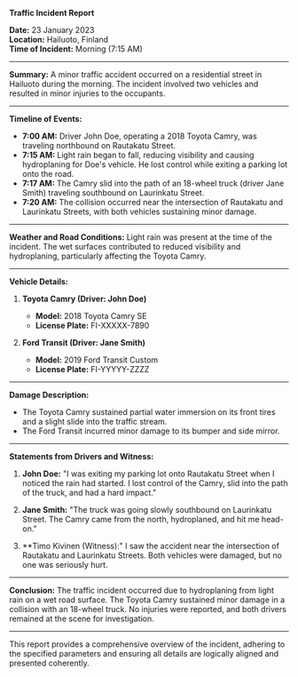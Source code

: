 

**Traffic Incident Report**

**Date:** 23 January 2023  
**Location:** Hailuoto, Finland  
**Time of Incident:** Morning (7:15 AM)

---

**Summary:**
A minor traffic accident occurred on a residential street in Hailuoto during the morning. The incident involved two vehicles and resulted in minor injuries to the occupants.

---

**Timeline of Events:**

- **7:00 AM:** Driver John Doe, operating a 2018 Toyota Camry, was traveling northbound on Rautakatu Street.
- **7:15 AM:** Light rain began to fall, reducing visibility and causing hydroplaning for Doe's vehicle. He lost control while exiting a parking lot onto the road.
- **7:17 AM:** The Camry slid into the path of an 18-wheel truck (driver Jane Smith) traveling southbound on Laurinkatu Street.
- **7:20 AM:** The collision occurred near the intersection of Rautakatu and Laurinkatu Streets, with both vehicles sustaining minor damage.

---

**Weather and Road Conditions:**
Light rain was present at the time of the incident. The wet surfaces contributed to reduced visibility and hydroplaning, particularly affecting the Toyota Camry.

---

**Vehicle Details:**

1. **Toyota Camry (Driver: John Doe)**
   - **Model:** 2018 Toyota Camry SE
   - **License Plate:** FI-XXXXX-7890

2. **Ford Transit (Driver: Jane Smith)**
   - **Model:** 2019 Ford Transit Custom
   - **License Plate:** FI-YYYYY-ZZZZ

---

**Damage Description:**

- The Toyota Camry sustained partial water immersion on its front tires and a slight slide into the traffic stream.
- The Ford Transit incurred minor damage to its bumper and side mirror.

---

**Statements from Drivers and Witness:**

1. **John Doe:** "I was exiting my parking lot onto Rautakatu Street when I noticed the rain had started. I lost control of the Camry, slid into the path of the truck, and had a hard impact."

2. **Jane Smith:** "The truck was going slowly southbound on Laurinkatu Street. The Camry came from the north, hydroplaned, and hit me head-on."

3. **Timo Kivinen (Witness):" I saw the accident near the intersection of Rautakatu and Laurinkatu Streets. Both vehicles were damaged, but no one was seriously hurt.

---

**Conclusion:**
The traffic incident occurred due to hydroplaning from light rain on a wet road surface. The Toyota Camry sustained minor damage in a collision with an 18-wheel truck. No injuries were reported, and both drivers remained at the scene for investigation.

--- 

This report provides a comprehensive overview of the incident, adhering to the specified parameters and ensuring all details are logically aligned and presented coherently.